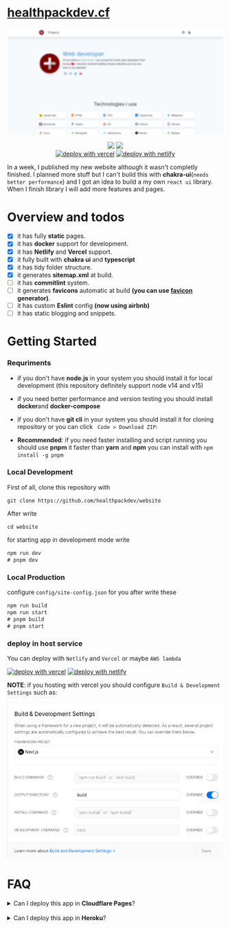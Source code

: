 # [healthpackdev.cf](https://healthpackdev.cf)

<p align="center">
  <img src=".github/preview.png" />
</p>

<p align="center">
 <img src="https://img.shields.io/github/forks/healthpackdev/website?label=Forks&logo=github&style=flat-square">
 <img src="https://img.shields.io/github/stars/healthpackdev/website?label=Stars&logo=github&style=flat-square"><br>
 <a href="https://vercel.com/new/git/external?repository-url=https://github.com/healthpackdev/website"><img alt="deploy with vercel" src="https://vercel.com/button"></a>
 <a href="https://app.netlify.com/start/deploy?repository=https://github.com/healthpackdev/website"><img alt="deploy with netlify" src="https://www.netlify.com/img/deploy/button.svg"></a>
</p>

In a week, I published my new website although it wasn't completly finished. I planned more stuff but I can't build this with **chakra-ui**(`needs better performance`) and I got an idea to build a my own `react ui` library. When I finish library I will add more features and pages.

# Overview and todos

- [x] it has fully **static** pages.
- [x] it has **docker** support for development.
- [x] it has **Netlify** and **Vercel** support.
- [x] it fully built with **chakra ui** and **typescript**
- [x] it has tidy folder structure.
- [x] it generates **sitemap.xml** at build.
- [ ] it has **commitlint** system.
- [ ] it generates **favicons** automatic at build **(you can use [favicon](https://realfavicongenerator.net) generator)**.
- [ ] it has custom **Eslint** config **(now using airbnb)**
- [ ] it has static blogging and snippets.

# Getting Started

### Requriments

- if you don't have **node.js** in your system you should install it for local development
(this repository definitely support node v14 and v15)

- if you need better performance and version testing you should install **docker**and **docker-compose**

- if you don't have **git cli** in your system you should install it for cloning repository or you can click ` Code > Download ZIP`:

- **Recommended**: if you need faster installing and script running you should use **pnpm** it faster than **yarn** and **npm** you can install with `npm install -g pnpm`



### Local Development

First of all, clone this repository with 
```shell
git clone https://github.com/healthpackdev/website
```
After write
```shell
cd website
```
for starting app in development mode write
```shell
npm run dev
# pnpm dev
```

### Local Production
configure `config/site-config.json` for you after write these
```shell
npm run build
npm run start
# pnpm build
# pnpm start
```

### deploy in host service
You can deploy with `Netlify` and `Vercel` or maybe `AWS lambda`

 <a href="https://vercel.com/new/git/external?repository-url=https://github.com/healthpackdev/website"><img alt="deploy with vercel" src="https://vercel.com/button"></a>
 <a href="https://app.netlify.com/start/deploy?repository=https://github.com/healthpackdev/website"><img alt="deploy with netlify" src="https://www.netlify.com/img/deploy/button.svg"></a>

**NOTE**: if you hosting with vercel you should configure `Build & Development Settings` such as:

<p align="center" ><img src=".github/NOTE.png" alt="note image"></p>

# FAQ

<details>
<summary>Can I deploy this app in <b>Cloudflare Pages</b>?</summary>

**Yes**. you can deploy in cloudflare pages see
[Cloudflare docs](https://developers.cloudflare.com/pages/how-to/deploy-a-nextjs-site)


</details>
<br>
<details>
<summary>Can I deploy this app in <b>Heroku</b>?</summary>

**Maybe**. I tried 5 times but it returns `heap out of memory` error so I don't know
</details>